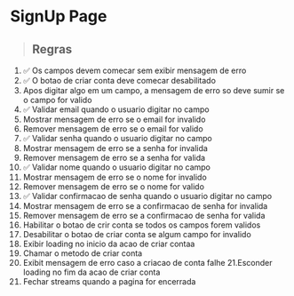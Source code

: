 # SignUp Page

> ## Regras
1. ✅ Os campos devem comecar sem exibir mensagem de erro
2. ✅ O botao de criar conta deve comecar desabilitado
3. Apos digitar algo em um campo, a mensagem de erro so deve sumir se o campo for valido
4. ✅ Validar email quando o usuario digitar no campo
5. Mostrar mensagem de erro se o email for invalido
6. Remover mensagem de erro se o email for valido
7. ✅ Validar senha quando o usuario digitar no campo
8. Mostrar mensagem de erro se a senha for invalida
9. Remover mensagem de erro se a senha for valida
10. ✅ Validar nome quando o usuario digitar no campo
11. Mostrar mensagem de erro se o nome for invalido
12. Remover mensagem de erro se o nome for valido
13. ✅ Validar confirmacao de senha quando o usuario digitar no campo
14. Mostrar mensagem de erro se a confirmacao de senha for invalida
15. Remover mensagem de erro se a confirmacao de senha for valida
16. Habilitar o botao de crir conta se todos os campos forem validos
17. Desabilitar o botao de criar conta se algum campo for invalido
18. Exibir loading no inicio da acao de criar contaa
19. Chamar o metodo de criar conta
20. Exibit mensagem de erro caso a criacao de conta falhe
21.Esconder loading no fim da acao de criar conta
22. Fechar streams quando a pagina for encerrada